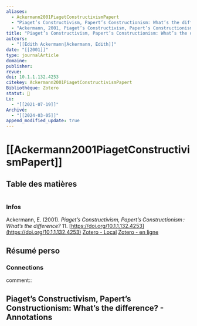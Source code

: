 ```yaml
---
aliases:
  - Ackermann2001PiagetConstructivismPapert
  - "Piaget’s Constructivism, Papert’s Constructionism: What’s the difference?"
  - "Ackermann, 2001, Piaget’s Constructivism, Papert’s Constructionism: What’s the difference?"
title: "Piaget’s Constructivism, Papert’s Constructionism: What’s the difference?"
auteurs:
  - "[[Edith Ackermann|Ackermann, Edith]]"
date: "[[2001]]"
type: journalArticle
domaine: 
publisher: 
revue: 
doi: 10.1.1.132.4253
citekey: Ackermann2001PiagetConstructivismPapert
Bibliothèque: Zotero
statut: 🚧
Lu:
  - "[[2021-07-19]]"
Archivé:
  - "[[2024-03-05]]"
append_modified_update: true
---
```

# [[Ackermann2001PiagetConstructivismPapert]]
## Table des matières
```toc
```
### Infos 
Ackermann, E. (2001). _Piaget’s Constructivism, Papert’s Constructionism : What’s the difference?_ 11. [https://doi.org/10.1.1.132.4253](https://doi.org/10.1.1.132.4253)
[Zotero - Local](zotero://select/library/items/D5PL3F8I)
[Zotero - en ligne](http://zotero.org/users/6592323/items/D5PL3F8I)

## Résumé perso
### Connections
comment:: 


## Piaget’s Constructivism, Papert’s Constructionism: What’s the difference? - Annotations
